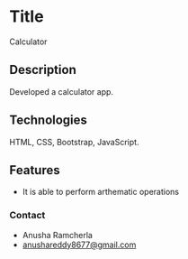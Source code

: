 # Title 
 Calculator
## Description 
Developed a calculator app.

## Technologies  
HTML, CSS, Bootstrap, JavaScript.
## Features 
- It is able to perform arthematic operations
### Contact
- Anusha Ramcherla
- anushareddy8677@gmail.com
